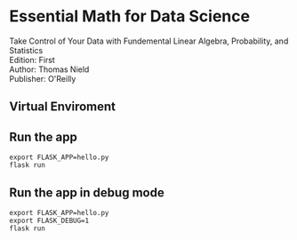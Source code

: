 # Essential Math for Data Science
Take Control of Your Data with Fundemental Linear Algebra, Probability, and Statistics    
Edition: First    
Author: Thomas Nield     
Publisher: O'Reilly  

## Virtual Enviroment


## Run the app
```
export FLASK_APP=hello.py
flask run   
```

## Run the app in debug mode
```
export FLASK_APP=hello.py
export FLASK_DEBUG=1
flask run   
```
